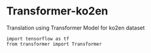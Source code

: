 # Transformer-ko2en
Translation using Transformer Model for ko2en dataset
```
import tensorflow as tf
from transformer import Transformer
```
